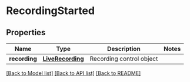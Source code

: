 # RecordingStarted

## Properties
Name | Type | Description | Notes
------------ | ------------- | ------------- | -------------
**recording** | [**LiveRecording**](LiveRecording.md) | Recording control object | 

[[Back to Model list]](../README.md#documentation-for-models) [[Back to API list]](../README.md#documentation-for-api-endpoints) [[Back to README]](../README.md)


